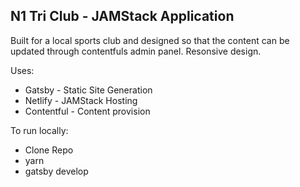 ## N1 Tri Club - JAMStack Application

Built for a local sports club and designed so that the content can be updated through contentfuls admin panel. Resonsive design.

Uses:
* Gatsby - Static Site Generation
* Netlify - JAMStack Hosting
* Contentful - Content provision

To run locally:
* Clone Repo
* yarn
* gatsby develop
